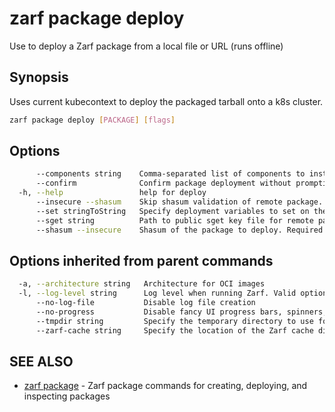# zarf package deploy

Use to deploy a Zarf package from a local file or URL (runs offline)

## Synopsis

Uses current kubecontext to deploy the packaged tarball onto a k8s cluster.

``` bash
zarf package deploy [PACKAGE] [flags]
```

## Options

``` bash
      --components string    Comma-separated list of components to install.  Adding this flag will skip the init prompts for which components to install
      --confirm              Confirm package deployment without prompting
  -h, --help                 help for deploy
      --insecure --shasum    Skip shasum validation of remote package. Required if deploying a remote package and --shasum is not provided
      --set stringToString   Specify deployment variables to set on the command line (KEY=value) (default [])
      --sget string          Path to public sget key file for remote packages signed via cosign
      --shasum --insecure    Shasum of the package to deploy. Required if deploying a remote package and --insecure is not provided
```

## Options inherited from parent commands

``` bash
  -a, --architecture string   Architecture for OCI images
  -l, --log-level string      Log level when running Zarf. Valid options are: warn, info, debug, trace (default "info")
      --no-log-file           Disable log file creation
      --no-progress           Disable fancy UI progress bars, spinners, logos, etc
      --tmpdir string         Specify the temporary directory to use for intermediate files
      --zarf-cache string     Specify the location of the Zarf cache directory (default "~/.zarf-cache")
```

## SEE ALSO

* [zarf package](zarf_package.md) - Zarf package commands for creating, deploying, and inspecting packages
